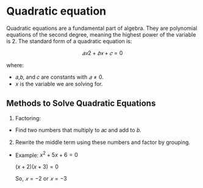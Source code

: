 # Quadratic equation

Quadratic equations are a fundamental part of algebra. They are polynomial equations of the second degree, meaning the highest power of the variable is 2. The standard form of a quadratic equation is:

$$
𝑎𝑥2 + 𝑏𝑥 + 𝑐 = 0
$$

where:

- 𝑎,𝑏, and 𝑐 are constants with $𝑎 ≠ 0$.
- 𝑥 is the variable we are solving for.

## Methods to Solve Quadratic Equations
1. Factoring:
- Find two numbers that multiply to 𝑎𝑐 and add to 𝑏.
2. Rewrite the middle term using these numbers and factor by grouping.
- Example:
  $x^2 + 5x + 6 = 0$

  $(x + 2)(x + 3) = 0$
  
  So, $𝑥=−2$ or $𝑥=−3$
